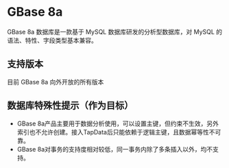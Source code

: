 # GBase 8a


GBase 8a 数据库是一款基于 MySQL 数据库研发的分析型数据库，对 MySQL 的语法、特性、字段类型基本兼容。

## 支持版本

目前 GBase 8a 向外开放的所有版本

## 数据库特殊性提示（作为目标）

- GBase 8a产品主要用于数据分析使用，可以设置主键，但约束不生效，另外索引也不允许创建。接入TapData后只能依赖于逻辑主键，且数据幂等性不可靠。
- GBase 8a对事务的支持度相对较低，同一事务内除了多条插入以外，均不支持。